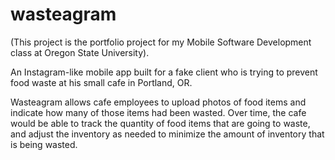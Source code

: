 # wasteagram

(This project is the portfolio project for my Mobile Software Development class at Oregon State University).

An Instagram-like mobile app built for a fake client who is trying to prevent food waste at his small cafe in Portland, OR.

Wasteagram allows cafe employees to upload photos of food items and indicate how many of those items had been wasted. Over time, the cafe would be able to track the quantity of food items that are going to waste, and adjust the inventory as needed to minimize the amount of inventory that is being wasted. 

